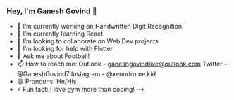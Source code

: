 ### Hey, I'm Ganesh Govind 👋

- 🔭 I’m currently working on Handwritten Digit Recognition
- 🌱 I’m currently learning React
- 👯 I’m looking to collaborate on Web Dev projects
- 🤔 I’m looking for help with Flutter 
- 💬 Ask me about Football!
- 📫 How to reach me:  Outlook - ganeshgovindlive@outlook.com Twitter - @GaneshGovind7 Instagram - @xenodrome.kid
- 😄 Pronouns: He/His
- ⚡ Fun fact: I love gym more than coding!
-->
